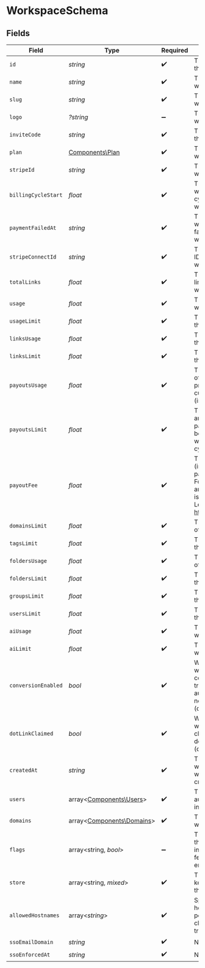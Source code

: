# WorkspaceSchema


## Fields

| Field                                                                                                                                             | Type                                                                                                                                              | Required                                                                                                                                          | Description                                                                                                                                       | Example                                                                                                                                           |
| ------------------------------------------------------------------------------------------------------------------------------------------------- | ------------------------------------------------------------------------------------------------------------------------------------------------- | ------------------------------------------------------------------------------------------------------------------------------------------------- | ------------------------------------------------------------------------------------------------------------------------------------------------- | ------------------------------------------------------------------------------------------------------------------------------------------------- |
| `id`                                                                                                                                              | *string*                                                                                                                                          | :heavy_check_mark:                                                                                                                                | The unique ID of the workspace.                                                                                                                   |                                                                                                                                                   |
| `name`                                                                                                                                            | *string*                                                                                                                                          | :heavy_check_mark:                                                                                                                                | The name of the workspace.                                                                                                                        |                                                                                                                                                   |
| `slug`                                                                                                                                            | *string*                                                                                                                                          | :heavy_check_mark:                                                                                                                                | The slug of the workspace.                                                                                                                        |                                                                                                                                                   |
| `logo`                                                                                                                                            | *?string*                                                                                                                                         | :heavy_minus_sign:                                                                                                                                | The logo of the workspace.                                                                                                                        |                                                                                                                                                   |
| `inviteCode`                                                                                                                                      | *string*                                                                                                                                          | :heavy_check_mark:                                                                                                                                | The invite code of the workspace.                                                                                                                 |                                                                                                                                                   |
| `plan`                                                                                                                                            | [Components\Plan](../../Models/Components/Plan.md)                                                                                                | :heavy_check_mark:                                                                                                                                | The plan of the workspace.                                                                                                                        |                                                                                                                                                   |
| `stripeId`                                                                                                                                        | *string*                                                                                                                                          | :heavy_check_mark:                                                                                                                                | The Stripe ID of the workspace.                                                                                                                   |                                                                                                                                                   |
| `billingCycleStart`                                                                                                                               | *float*                                                                                                                                           | :heavy_check_mark:                                                                                                                                | The date and time when the billing cycle starts for the workspace.                                                                                |                                                                                                                                                   |
| `paymentFailedAt`                                                                                                                                 | *string*                                                                                                                                          | :heavy_check_mark:                                                                                                                                | The date and time when the payment failed for the workspace.                                                                                      |                                                                                                                                                   |
| `stripeConnectId`                                                                                                                                 | *string*                                                                                                                                          | :heavy_check_mark:                                                                                                                                | The Stripe Connect ID of the workspace.                                                                                                           |                                                                                                                                                   |
| `totalLinks`                                                                                                                                      | *float*                                                                                                                                           | :heavy_check_mark:                                                                                                                                | The total number of links in the workspace.                                                                                                       |                                                                                                                                                   |
| `usage`                                                                                                                                           | *float*                                                                                                                                           | :heavy_check_mark:                                                                                                                                | The usage of the workspace.                                                                                                                       |                                                                                                                                                   |
| `usageLimit`                                                                                                                                      | *float*                                                                                                                                           | :heavy_check_mark:                                                                                                                                | The usage limit of the workspace.                                                                                                                 |                                                                                                                                                   |
| `linksUsage`                                                                                                                                      | *float*                                                                                                                                           | :heavy_check_mark:                                                                                                                                | The links usage of the workspace.                                                                                                                 |                                                                                                                                                   |
| `linksLimit`                                                                                                                                      | *float*                                                                                                                                           | :heavy_check_mark:                                                                                                                                | The links limit of the workspace.                                                                                                                 |                                                                                                                                                   |
| `payoutsUsage`                                                                                                                                    | *float*                                                                                                                                           | :heavy_check_mark:                                                                                                                                | The dollar amount of partner payouts processed in the current billing cycle (in cents).                                                           |                                                                                                                                                   |
| `payoutsLimit`                                                                                                                                    | *float*                                                                                                                                           | :heavy_check_mark:                                                                                                                                | The max dollar amount of partner payouts that can be processed within a billing cycle (in cents).                                                 |                                                                                                                                                   |
| `payoutFee`                                                                                                                                       | *float*                                                                                                                                           | :heavy_check_mark:                                                                                                                                | The processing fee (in decimals) for partner payouts. For card payments, an additional 0.03 is added to the fee. Learn more: https://d.to/payouts |                                                                                                                                                   |
| `domainsLimit`                                                                                                                                    | *float*                                                                                                                                           | :heavy_check_mark:                                                                                                                                | The domains limit of the workspace.                                                                                                               |                                                                                                                                                   |
| `tagsLimit`                                                                                                                                       | *float*                                                                                                                                           | :heavy_check_mark:                                                                                                                                | The tags limit of the workspace.                                                                                                                  |                                                                                                                                                   |
| `foldersUsage`                                                                                                                                    | *float*                                                                                                                                           | :heavy_check_mark:                                                                                                                                | The folders usage of the workspace.                                                                                                               |                                                                                                                                                   |
| `foldersLimit`                                                                                                                                    | *float*                                                                                                                                           | :heavy_check_mark:                                                                                                                                | The folders limit of the workspace.                                                                                                               |                                                                                                                                                   |
| `groupsLimit`                                                                                                                                     | *float*                                                                                                                                           | :heavy_check_mark:                                                                                                                                | The groups limit of the workspace.                                                                                                                |                                                                                                                                                   |
| `usersLimit`                                                                                                                                      | *float*                                                                                                                                           | :heavy_check_mark:                                                                                                                                | The users limit of the workspace.                                                                                                                 |                                                                                                                                                   |
| `aiUsage`                                                                                                                                         | *float*                                                                                                                                           | :heavy_check_mark:                                                                                                                                | The AI usage of the workspace.                                                                                                                    |                                                                                                                                                   |
| `aiLimit`                                                                                                                                         | *float*                                                                                                                                           | :heavy_check_mark:                                                                                                                                | The AI limit of the workspace.                                                                                                                    |                                                                                                                                                   |
| `conversionEnabled`                                                                                                                               | *bool*                                                                                                                                            | :heavy_check_mark:                                                                                                                                | Whether the workspace has conversion tracking enabled automatically for new links (d.to/conversions).                                             |                                                                                                                                                   |
| `dotLinkClaimed`                                                                                                                                  | *bool*                                                                                                                                            | :heavy_check_mark:                                                                                                                                | Whether the workspace has claimed a free .link domain. (dub.link/free)                                                                            |                                                                                                                                                   |
| `createdAt`                                                                                                                                       | *string*                                                                                                                                          | :heavy_check_mark:                                                                                                                                | The date and time when the workspace was created.                                                                                                 |                                                                                                                                                   |
| `users`                                                                                                                                           | array<[Components\Users](../../Models/Components/Users.md)>                                                                                       | :heavy_check_mark:                                                                                                                                | The role of the authenticated user in the workspace.                                                                                              |                                                                                                                                                   |
| `domains`                                                                                                                                         | array<[Components\Domains](../../Models/Components/Domains.md)>                                                                                   | :heavy_check_mark:                                                                                                                                | The domains of the workspace.                                                                                                                     |                                                                                                                                                   |
| `flags`                                                                                                                                           | array<string, *bool*>                                                                                                                             | :heavy_minus_sign:                                                                                                                                | The feature flags of the workspace, indicating which features are enabled.                                                                        |                                                                                                                                                   |
| `store`                                                                                                                                           | array<string, *mixed*>                                                                                                                            | :heavy_check_mark:                                                                                                                                | The miscellaneous key-value store of the workspace.                                                                                               |                                                                                                                                                   |
| `allowedHostnames`                                                                                                                                | array<*string*>                                                                                                                                   | :heavy_check_mark:                                                                                                                                | Specifies hostnames permitted for client-side click tracking.                                                                                     | [<br/>"dub.sh"<br/>]                                                                                                                              |
| `ssoEmailDomain`                                                                                                                                  | *string*                                                                                                                                          | :heavy_check_mark:                                                                                                                                | N/A                                                                                                                                               |                                                                                                                                                   |
| `ssoEnforcedAt`                                                                                                                                   | *string*                                                                                                                                          | :heavy_check_mark:                                                                                                                                | N/A                                                                                                                                               |                                                                                                                                                   |